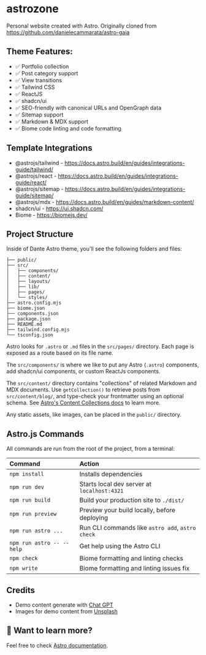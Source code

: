 # astrozone
Personal website created with Astro. Originally cloned from https://github.com/danielecammarata/astro-gaia

## Theme Features:

- ✅ Portfolio collection
- ✅ Post category support
- ✅ View transitions
- ✅ Tailwind CSS
- ✅ ReactJS
- ✅ shadcn/ui
- ✅ SEO-friendly with canonical URLs and OpenGraph data
- ✅ Sitemap support
- ✅ Markdown & MDX support
- ✅ Biome code linting and code formatting

## Template Integrations

- @astrojs/tailwind - https://docs.astro.build/en/guides/integrations-guide/tailwind/
- @astrojs/react - https://docs.astro.build/en/guides/integrations-guide/react/
- @astrojs/sitemap - https://docs.astro.build/en/guides/integrations-guide/sitemap/
- @astrojs/mdx - https://docs.astro.build/en/guides/markdown-content/
- shadcn/ui - https://ui.shadcn.com/
- Biome - https://biomejs.dev/

## Project Structure

Inside of Dante Astro theme, you'll see the following folders and files:

```text
├── public/
├── src/
│   ├── components/
│   ├── content/
│   ├── layouts/
│   ├── lib/
│   ├── pages/
│   └── styles/
├── astro.config.mjs
├── biome.json
├── components.json
├── package.json
├── README.md
├── tailwind.config.mjs
└── tsconfig.json
```

Astro looks for `.astro` or `.md` files in the `src/pages/` directory. Each page is exposed as a route based on its file name.

The `src/components/` is where we like to put any Astro (`.astro`) components, add shadcn/ui components, or custom ReactJs components.

The `src/content/` directory contains "collections" of related Markdown and MDX documents. Use `getCollection()` to retrieve posts from `src/content/blog/`, and type-check your frontmatter using an optional schema. See [Astro's Content Collections docs](https://docs.astro.build/en/guides/content-collections/) to learn more.

Any static assets, like images, can be placed in the `public/` directory.

## Astro.js Commands

All commands are run from the root of the project, from a terminal:

| Command                   | Action                                           |
| :------------------------ | :----------------------------------------------- |
| `npm install`             | Installs dependencies                            |
| `npm run dev`             | Starts local dev server at `localhost:4321`      |
| `npm run build`           | Build your production site to `./dist/`          |
| `npm run preview`         | Preview your build locally, before deploying     |
| `npm run astro ...`       | Run CLI commands like `astro add`, `astro check` |
| `npm run astro -- --help` | Get help using the Astro CLI                     |
| `npm check`               | Biome formatting and linting checks              |
| `npm write`               | Biome formatting and linting issues fix          |


## Credits

- Demo content generate with [Chat GPT](https://chat.openai.com/)
- Images for demo content from [Unsplash](https://unsplash.com/)

## 👀 Want to learn more?

Feel free to check [Astro documentation](https://docs.astro.build).
